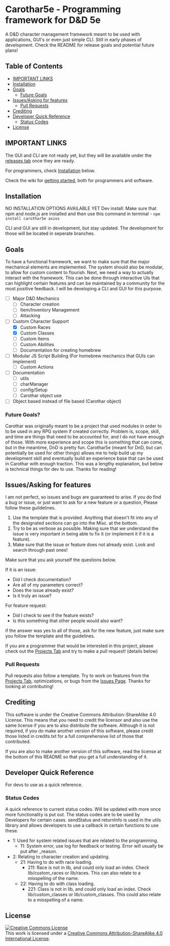 # Carothar5e - Programming framework for D&D 5e
A D&amp;D character management framework meant to be used with applications, GUI's or even just simple CLI. Still in early phases of development. Check the README for release goals and potential future plans!

## Table of Contents
- [IMPORTANT LINKS](#important-links)
- [Installation](#installation)
- [Goals](#goals)
    - [Future Goals](#future-goals)
- [Issues/Asking for features](#issuesasking-for-features)
    - [Pull Requests](#pull-requests)
- [Crediting](#crediting)
- [Developer Quick Reference](#developer-quick-reference)
    - [Status Codes](#status-codes)
- [License](#license)

## IMPORTANT LINKS
The GUI and CLI are not ready yet, but they will be available under the [releases tab](https://github.com/toastielad/Carothar-5e/releases) once they are ready.

For programmers, check [Installation](#installation) below.

Check the wiki for [getting started](https://github.com/toastielad/Carothar-5e/wiki), both for programmers and software.

## Installation
NO INSTALLATION OPTIONS AVAILABLE YET
Dev install: Make sure that npm and node.js are installed and then use this command in terminal - `npm install carothar5e axios`

CLI and GUI are still in development, but stay updated. The development for those will be located in seperate branches.

## Goals
To have a functional framework, we want to make sure that the major mechanical elements are implemented. The system should also be modular, to allow for custom content to flourish. Next, we need a way to actually interact with the framework. This can be done through interactive UIs that can highlight certain features and can be maintained by a community for the most positive feedback. I will be developing a CLI and GUI for this purpose.

- [ ] Major D&D Mechanics
    - [ ] Character creation
    - [ ] Item/Inventory Management
    - [ ] Attacking
- [ ] Custom Character Support
    - [x] Custom Races
    - [x] Custom Classes
    - [ ] Custom Items
    - [ ] Custom Abilities
    - [ ] Documentation for creating homebrew
- [ ] Modular JS Script Building (For homebrew mechanics that GUIs can implement)
    - [ ] Custom Actions
- [ ] Documentation
    - [ ] utils
    - [ ] charManager
    - [ ] config/Setup
    - [ ] Carothar object use
- [ ] Object based instead of file based (Carothar object)

### Future Goals?
Carothar was originally meant to be a project that used modules in order to to be used in any RPG system if created correctly. Problem is, scope, skill, and time are things that need to be accounted for, and I do not have enough of those. With more experience and scope this is something that can come, but in the meantime, DnD is pretty fun. Carothar5e (meant for DnD, but can potentially be used for other things) allows me to help build up my development skill and eventually build an experience base that can be used in Carothar with enough traction. This was a lengthy explanation, but below is technical things for dev to use. Thanks for reading!

## Issues/Asking for features
I am not perfect, so issues and bugs are guaranteed to arise. If you do find a bug or issue, or just want to ask for a new feature or a question, Please follow these guildelines.

1. Use the template that is provided. Anything that doesn't fit into any of the designated sections can go into the Misc. at the bottom.
2. Try to be as verbose as possible. Making sure that we understand the issue is very important in being able to fix it (or implement it if it is a feature).
3. Make sure that the issue or feature does not already exist. Look and search through past ones!

Make sure that you ask yourself the questions below.

If it is an issue:
- Did I check documentation?
- Are all of my parameters correct?
- Does the issue already exist?
- Is it truly an issue?

For feature request:
- Did I check to see if the feature exists?
- Is this something that other people would also want?

if the answer was yes to all of those, ask for the new feature, just make sure you follow the template and the guidelines.

If you are a programmer that would be interested in this project, please check out the [Projects Tab](https://github.com/toastielad/Carothar-5e/projects?type=beta) and try to make a pull request! (details below)

### Pull Requests
Pull requests also follow a template. Try to work on features from the [Projects Tab](https://github.com/toastielad/Carothar-5e/projects?type=beta), optimizations, or bugs from the [Issues Page](https://github.com/toastielad/Carothar-5e/issues). Thanks for looking at contributing!

## Crediting
This software is under the Creative Commons Attribution-ShareAlike 4.0 License. This means that you need to credit the licensor and also use the same license if you are to also distribute the software. Although it is not required, if you do make another version of this software, please credit those listed in credits.txt for a full comprehensive list of those that contributed.

If you are also to make another version of this software, read the license at the bottom of this README so that you get a full understanding of it.

## Developer Quick Reference
For devs to use as a quick reference.

### Status Codes
A quick reference to current status codes. Will be updated with more once more functionality is put out. The status codes are to be used by Developers for certain cases.
sendStatus and returnInfo is used in the utils library and allows developers to use a callback in certain functions to use these.
- 1: Used for system related issues that are related to the programming.
    - 11: System error, use log for feedback or testing. Error will usually be put after _reason.
- 2: Relating to character creation and updating.
    - 21: Having to do with race loading.
        - 211: Race is not in lib, and could only load an index. Check lib/custom_races or lib/races. This can also relate to a misspelling of the name.
    - 22: Having to do with class loading.
        - 221: Class is not in lib, and could only load an index. Check lib/custom_classes or lib/custom_classes. This could also relate to a misspelling of a name.

## License
<a rel="license" href="http://creativecommons.org/licenses/by-sa/4.0/"><img alt="Creative Commons License" style="border-width:0" src="https://i.creativecommons.org/l/by-sa/4.0/88x31.png" /></a><br />This work is licensed under a <a rel="license" href="http://creativecommons.org/licenses/by-sa/4.0/">Creative Commons Attribution-ShareAlike 4.0 International License</a>.